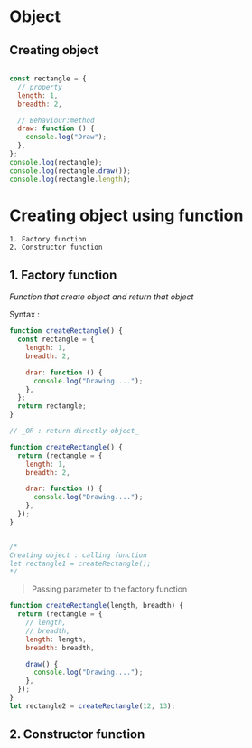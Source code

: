 # Object

## Creating object

```javascript

const rectangle = {
  // property
  length: 1,
  breadth: 2,

  // Behaviour:method
  draw: function () {
    console.log("Draw");
  },
};
console.log(rectangle);
console.log(rectangle.draw());
console.log(rectangle.length);

```

# Creating object using function 

    1. Factory function                   
    2. Constructor function

## 1. Factory function 
_Function that create object  and return that object_

Syntax : 
```javascript
function createRectangle() {
  const rectangle = {
    length: 1,
    breadth: 2,

    drar: function () {
      console.log("Drawing....");
    },
  };
  return rectangle;
}

// _OR : return directly object_ 

function createRectangle() {
  return (rectangle = {
    length: 1,
    breadth: 2,

    drar: function () {
      console.log("Drawing....");
    },
  });
}


/*
Creating object : calling function
let rectangle1 = createRectangle();
*/

```
> Passing parameter to the factory function
```javascript
function createRectangle(length, breadth) {
  return (rectangle = {
    // length,
    // breadth,
    length: length,
    breadth: breadth,

    draw() {
      console.log("Drawing....");
    },
  });
}
let rectangle2 = createRectangle(12, 13);
```
##  2. Constructor function

